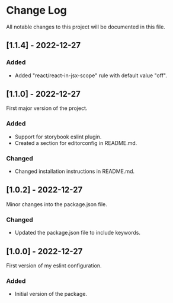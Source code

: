# Change Log
All notable changes to this project will be documented in this file.

## [1.1.4] - 2022-12-27

### Added
 - Added "react/react-in-jsx-scope" rule with default value "off".

## [1.1.0] - 2022-12-27
First major version of the project.

### Added
 - Support for storybook eslint plugin.
 - Created a section for editorconfig in README.md.

### Changed
 - Changed installation instructions in README.md.

## [1.0.2] - 2022-12-27
Minor changes into the package.json file.

### Changed
- Updated the package.json file to include keywords.

## [1.0.0] - 2022-12-27
First version of my eslint configuration.

### Added
- Initial version of the package.
